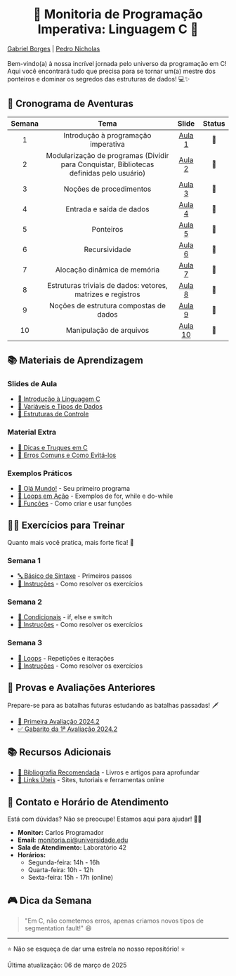 <div align="center">
 <h1>🚀 Monitoria de Programação Imperativa: Linguagem C 🚀</h1>
</div>

[Gabriel Borges](https://github.com/devgabrielsborges) | [Pedro Nicholas](https://github.com/Agiliis)
<br><br>
Bem-vindo(a) à nossa incrível jornada pelo universo da programação em C! 
Aqui você encontrará tudo que precisa para se tornar um(a) mestre dos ponteiros e dominar os segredos das estruturas de dados! 💻✨

## 📆 Cronograma de Aventuras

| Semana | Tema | Slide | Status |
|:------:|:----:|:-----:|:------:|
| 1 | Introdução à programação imperativa | [Aula 1](C/material/Apresentação%20Introdução%20à%20Programação%20Imperativa.pdf) | 📅 |
| 2 | Modularização de programas (Dividir para Conquistar, Bibliotecas definidas pelo usuário) | [Aula 2](C/material/Introdução%20à%20Linguagem%20de%20Programação%20C.pdf) | 📅 |
| 3 | Noções de procedimentos | [Aula 3](C/material/Conceitos%20Fundamentais%20de%20Programação%20Imperativa.pdf) | 📅 |
| 4 | Entrada e saída de dados | [Aula 4](C/material/Conceitos%20Fundamentais%20(parte%202).pdf) | 📅 |
| 5 | Ponteiros | [Aula 5](C/material/Tipos%20de%20Dados%20Especiais%20em%20C.pdf) | 📅 |
| 6 | Recursividade | [Aula 6](C/material/Estruturas%20Condicionais%20e%20de%20Repetição.pdf) | 📅 |
| 7 | Alocação dinâmica de memória | [Aula 7](C/material/Pré-processamento.pdf) | 📅 |
| 8 | Estruturas triviais de dados: vetores, matrizes e registros | [Aula 8](C/material/Tipos%20Avançados%20de%20Dados.pdf) | 📅 |
| 9 | Noções de estrutura compostas de dados | [Aula 9](C/material/Manipulação%20de%20Endereços%20(Ponteiros).pdf) | 📅 |
| 10 | Manipulação de arquivos | [Aula 10](C/material/Arquivos.pdf) | 📅 |

## 📚 Materiais de Aprendizagem

### Slides de Aula
* [📝 Introdução à Linguagem C](materials/slides/intro_to_c.md)
* [📝 Variáveis e Tipos de Dados](materials/slides/variables_and_types.md)
* [📝 Estruturas de Controle](materials/slides/control_structures.md)

### Material Extra
* [🧠 Dicas e Truques em C](materials/handouts/c_syntax_cheatsheet.md)
* [🐞 Erros Comuns e Como Evitá-los](materials/handouts/common_errors.md)

### Exemplos Práticos
* [🌟 Olá Mundo!](materials/examples/hello_world.c) - Seu primeiro programa
* [🔄 Loops em Ação](materials/examples/loops.c) - Exemplos de for, while e do-while
* [🧩 Funções](materials/examples/functions.c) - Como criar e usar funções

## 🏋️‍♀️ Exercícios para Treinar

Quanto mais você pratica, mais forte fica! 💪

### Semana 1
* [🔤 Básico de Sintaxe](exercises/week1/basic_syntax.c) - Primeiros passos
* [📝 Instruções](exercises/week1/README.md) - Como resolver os exercícios

### Semana 2
* [🔀 Condicionais](exercises/week2/conditionals.c) - if, else e switch
* [📝 Instruções](exercises/week2/README.md) - Como resolver os exercícios

### Semana 3
* [🔁 Loops](exercises/week3/loops.c) - Repetições e iterações
* [📝 Instruções](exercises/week3/README.md) - Como resolver os exercícios

## 📝 Provas e Avaliações Anteriores

Prepare-se para as batalhas futuras estudando as batalhas passadas! 🗡️

* [🧪 Primeira Avaliação 2024.2](tests/past_exams/1EE_2024.2.md)
* [✅ Gabarito da 1ª Avaliação 2024.2](tests/solutions/gabarito_1EE_2024.2_Setimo_e_Oitavo.txt)

## 📚 Recursos Adicionais

* [📖 Bibliografia Recomendada](resources/bibliography.md) - Livros e artigos para aprofundar
* [🔗 Links Úteis](resources/useful_links.md) - Sites, tutoriais e ferramentas online

## 💬 Contato e Horário de Atendimento

Está com dúvidas? Não se preocupe! Estamos aqui para ajudar! 🦸‍♂️

* **Monitor:** Carlos Programador
* **Email:** monitoria.pi@universidade.edu
* **Sala de Atendimento:** Laboratório 42
* **Horários:**
  * Segunda-feira: 14h - 16h
  * Quarta-feira: 10h - 12h
  * Sexta-feira: 15h - 17h (online)

## 🎮 Dica da Semana

> "Em C, não cometemos erros, apenas criamos novos tipos de segmentation fault!" 😄

---

⭐ Não se esqueça de dar uma estrela no nosso repositório! ⭐

Última atualização: 06 de março de 2025

